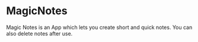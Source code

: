 # MagicNotes

Magic Notes is an App which lets you create short and quick notes. You can also delete notes after use.
